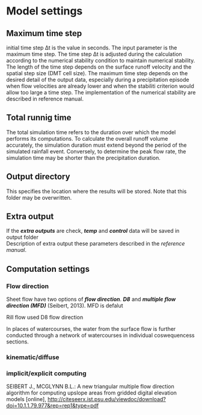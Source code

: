 # Model settings
## Maximum time step
initial time step Δt is the value in seconds. The input parameter is the maximum time step. The time step Δt is adjusted during the calculation according to the numerical stability condition to maintain numerical stability. The length of the time step depends on the surface runoff velocity and the spatial step size (DMT cell size). The maximum time step depends on the desired detail of the output data, especially during a precipitation episode when flow velocities are already lower and when the stabiliti criterion would allow too large a time step. The implementation of the numerical stability are described in reference manual.
## Total runnig time
The total simulation time refers to the duration over which the model performs its computations. To calculate the overall runoff volume accurately, the simulation duration must extend beyond the period of the simulated rainfall event. Conversely, to determine the peak flow rate, the simulation time may be shorter than the precipitation duration.
## Output directory
This specifies the location where the results will be stored. Note that this folder may be overwritten.
## Extra output
If the ***extra outputs*** are check, ***temp*** and ***control*** data will be saved in output folder  
Description of extra output these parameters described in the *reference manual*.
## Computation settings
### Flow direction
Sheet flow have two options of ***flow direction***. ***D8*** and ***multiple flow direction (MFD)*** (Seibert, 2013). MFD is defalut

Rill flow used D8 flow direction

In places of watercourses, the water from the surface flow is further conducted through a network of watercourses in individual coswequencess sections.

### kinematic/diffuse
### implicit/explicit computing


SEIBERT J., MCGLYNN B.L.: A new triangular multiple flow direction algorithm for computing upslope areas from gridded digital elevation models [online], <http://citeseerx.ist.psu.edu/viewdoc/download?doi=10.1.1.79.977&rep=rep1&type=pdf>